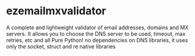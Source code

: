 # ezemailmxvalidator
A complete and lightweight validator of email addresses, domains and MX servers. It allows you to choose the DNS server to be used, timeout, max retries, etc and all Pure Python! no dependencies on DNS libraries, it uses only the socket, struct and re native libraries
